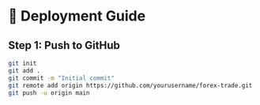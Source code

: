 # 🚀 Deployment Guide

## Step 1: Push to GitHub
```bash
git init
git add .
git commit -m "Initial commit"
git remote add origin https://github.com/yourusername/forex-trade.git 
git push -u origin main